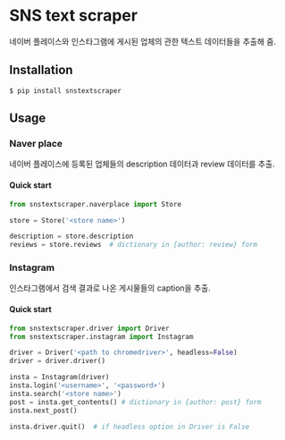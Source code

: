 # SNS text scraper

네이버 플레이스와 인스타그램에 게시된 업체의 관한 텍스트 데이터들을 추출해 줌.

## Installation

```shell
$ pip install snstextscraper
```

## Usage

### Naver place

네이버 플레이스에 등록된 업체들의 description 데이터과 review 데이터를 추출.

#### Quick start

```python
from snstextscraper.naverplace import Store

store = Store('<store name>')

description = store.description
reviews = store.reviews  # dictionary in {author: review} form
```

### Instagram

인스타그램에서 검색 결과로 나온 게시물들의 caption을 추출.

#### Quick start

```python
from snstextscraper.driver import Driver
from snstextscraper.instagram import Instagram

driver = Driver('<path to chromedriver>', headless=False)
driver = driver.driver()

insta = Instagram(driver)
insta.login('<username>', '<password>')
insta.search('<store name>')
post = insta.get_contents() # dictionary in {author: post} form
insta.next_post()

insta.driver.quit()  # if headless option in Driver is False
```
